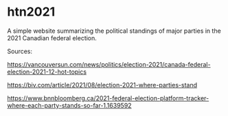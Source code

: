 # htn2021
A simple website summarizing the political standings of major parties in the 2021 Canadian federal election.

Sources:

https://vancouversun.com/news/politics/election-2021/canada-federal-election-2021-12-hot-topics

https://biv.com/article/2021/08/election-2021-where-parties-stand

https://www.bnnbloomberg.ca/2021-federal-election-platform-tracker-where-each-party-stands-so-far-1.1639592
